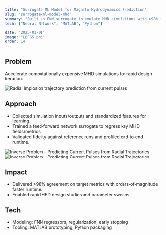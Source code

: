 ```yaml
---
title: "Surrogate ML Model for Magneto‑Hydrodynamics Prediction"
slug: "surrogate-ml-model-mhd"
summary: "Built an FNN surrogate to emulate MHD simulations with >98% fidelity, reducing turnaround to <20 minutes."
tech: ["Neural Network", "MATLAB", "Python"]

date: "2025-01-01"
image: "LBFGS.png"
order: 14
---
```

## Problem
Accelerate computationally expensive MHD simulations for rapid design iteration.

![Radial Implosion trajectory prediction from current pulses](/LBFGS.png)


## Approach
- Collected simulation inputs/outputs and standardized features for learning.
- Trained a feed‑forward network surrogate to regress key MHD fields/metrics.
- Validated fidelity against reference runs and profiled end‑to‑end runtime.

![Inverse Problem - Predicting Current Pulses from Radial Trajectories](/InverseProblem.png)
![Inverse Problem - Predicting Current Pulses from Radial Trajectories](/Inverse.png)


## Impact
- Delivered >98% agreement on target metrics with orders‑of‑magnitude faster runtime.
- Enabled rapid HED design studies and parameter sweeps.

## Tech
- Modeling: FNN regressors, regularization, early stopping
- Tooling: MATLAB prototyping, Python packaging
